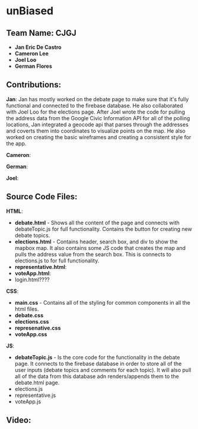 # unBiased

## Team Name: CJGJ 
- **Jan Eric De Castro**
- **Cameron Lee**
- **Joel Loo**
- **German Flores**

## Contributions:

**Jan**: Jan has mostly worked on the debate page to make sure that it's fully functional and connected to the firebase database. He also collaborated with Joel Loo for the elections page. After Joel wrote the code for pulling the address data from the Google Civic Information API for all of the polling locations, Jan integrated a geocode api that parses through the addresses and coverts them into coordinates to visualize points on the map. He also worked on creating the basic wireframes and creating a consistent style for the app.

**Cameron**: 

**German**: 

**Joel**: 

## Source Code Files:

**HTML**:
- **debate.html** - Shows all the content of the page and connects with debateTopic.js for full functionality. Contains the button for creating new debate topics.
- **elections.html** - Contains header, search box, and div to show the mapbox map. It also contains some JS code that creates the map and pulls the address value from the search box. This is connects to elections.js to for full functionality.
- **representative.html**:
- **voteApp.html**:
- login.html????

**CSS**:
- **main.css** - Contains all of the styling for common components in all the html files. 
- **debate.css**
- **elections.css**
- **represenative.css**
- **voteApp.css**

**JS**:
- **debateTopic.js** - Is the core code for the functionality in the debate page. It connects to the firebase database in order to store all of the user inputs (debate topics and comments for each topic). It will also pull all of the data from this database adn renders/appends them to the debate.html page. 
- elections.js 
- representative.js
- voteApp.js


## Video:














